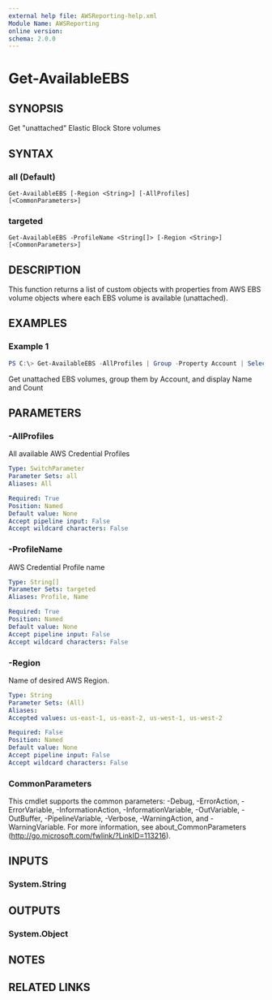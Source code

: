 ```yaml
---
external help file: AWSReporting-help.xml
Module Name: AWSReporting
online version:
schema: 2.0.0
---
```


# Get-AvailableEBS

## SYNOPSIS
Get "unattached" Elastic Block Store volumes

## SYNTAX

### all (Default)
```
Get-AvailableEBS [-Region <String>] [-AllProfiles] [<CommonParameters>]
```

### targeted
```
Get-AvailableEBS -ProfileName <String[]> [-Region <String>] [<CommonParameters>]
```

## DESCRIPTION
This function returns a list of custom objects with properties from AWS EBS volume objects where each EBS volume is available (unattached).

## EXAMPLES

### Example 1
```powershell
PS C:\> Get-AvailableEBS -AllProfiles | Group -Property Account | Select Name, Count
```

Get unattached EBS volumes, group them by Account, and display Name and Count

## PARAMETERS

### -AllProfiles
All available AWS Credential Profiles

```yaml
Type: SwitchParameter
Parameter Sets: all
Aliases: All

Required: True
Position: Named
Default value: None
Accept pipeline input: False
Accept wildcard characters: False
```

### -ProfileName
AWS Credential Profile name

```yaml
Type: String[]
Parameter Sets: targeted
Aliases: Profile, Name

Required: True
Position: Named
Default value: None
Accept pipeline input: False
Accept wildcard characters: False
```

### -Region
Name of desired AWS Region.

```yaml
Type: String
Parameter Sets: (All)
Aliases:
Accepted values: us-east-1, us-east-2, us-west-1, us-west-2

Required: False
Position: Named
Default value: None
Accept pipeline input: False
Accept wildcard characters: False
```

### CommonParameters
This cmdlet supports the common parameters: -Debug, -ErrorAction, -ErrorVariable, -InformationAction, -InformationVariable, -OutVariable, -OutBuffer, -PipelineVariable, -Verbose, -WarningAction, and -WarningVariable.
For more information, see about_CommonParameters (http://go.microsoft.com/fwlink/?LinkID=113216).

## INPUTS

### System.String

## OUTPUTS

### System.Object
## NOTES

## RELATED LINKS
